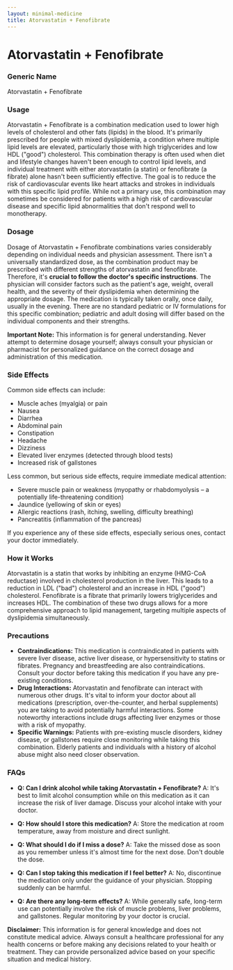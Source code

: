 ```yaml
---
layout: minimal-medicine
title: Atorvastatin + Fenofibrate
---
```


# Atorvastatin + Fenofibrate
### Generic Name
Atorvastatin + Fenofibrate

### Usage

Atorvastatin + Fenofibrate is a combination medication used to lower high levels of cholesterol and other fats (lipids) in the blood.  It's primarily prescribed for people with mixed dyslipidemia, a condition where multiple lipid levels are elevated, particularly those with high triglycerides and low HDL ("good") cholesterol.  This combination therapy is often used when diet and lifestyle changes haven't been enough to control lipid levels, and individual treatment with either atorvastatin (a statin) or fenofibrate (a fibrate) alone hasn't been sufficiently effective.  The goal is to reduce the risk of cardiovascular events like heart attacks and strokes in individuals with this specific lipid profile.  While not a primary use, this combination may sometimes be considered for patients with a high risk of cardiovascular disease and specific lipid abnormalities that don't respond well to monotherapy.

### Dosage

Dosage of Atorvastatin + Fenofibrate combinations varies considerably depending on individual needs and physician assessment.  There isn't a universally standardized dose, as the combination product may be prescribed with different strengths of atorvastatin and fenofibrate.   Therefore, it's **crucial to follow the doctor's specific instructions**.  The physician will consider factors such as the patient's age, weight, overall health, and the severity of their dyslipidemia when determining the appropriate dosage.  The medication is typically taken orally, once daily, usually in the evening.   There are no standard pediatric or IV formulations for this specific combination;  pediatric and adult dosing will differ based on the individual components and their strengths.

**Important Note:** This information is for general understanding.  Never attempt to determine dosage yourself;  always consult your physician or pharmacist for personalized guidance on the correct dosage and administration of this medication.

### Side Effects

Common side effects can include:

* Muscle aches (myalgia) or pain
* Nausea
* Diarrhea
* Abdominal pain
* Constipation
* Headache
* Dizziness
* Elevated liver enzymes (detected through blood tests)
* Increased risk of gallstones

Less common, but serious side effects, require immediate medical attention:

* Severe muscle pain or weakness (myopathy or rhabdomyolysis – a potentially life-threatening condition)
* Jaundice (yellowing of skin or eyes)
* Allergic reactions (rash, itching, swelling, difficulty breathing)
* Pancreatitis (inflammation of the pancreas)

If you experience any of these side effects, especially serious ones, contact your doctor immediately.

### How it Works

Atorvastatin is a statin that works by inhibiting an enzyme (HMG-CoA reductase) involved in cholesterol production in the liver.  This leads to a reduction in LDL ("bad") cholesterol and an increase in HDL ("good") cholesterol.  Fenofibrate is a fibrate that primarily lowers triglycerides and increases HDL.  The combination of these two drugs allows for a more comprehensive approach to lipid management, targeting multiple aspects of dyslipidemia simultaneously.

### Precautions

* **Contraindications:**  This medication is contraindicated in patients with severe liver disease, active liver disease, or hypersensitivity to statins or fibrates. Pregnancy and breastfeeding are also contraindications.  Consult your doctor before taking this medication if you have any pre-existing conditions.
* **Drug Interactions:**  Atorvastatin and fenofibrate can interact with numerous other drugs. It's vital to inform your doctor about all medications (prescription, over-the-counter, and herbal supplements) you are taking to avoid potentially harmful interactions. Some noteworthy interactions include drugs affecting liver enzymes or those with a risk of myopathy.
* **Specific Warnings:**  Patients with pre-existing muscle disorders, kidney disease, or gallstones require close monitoring while taking this combination.  Elderly patients and individuals with a history of alcohol abuse might also need closer observation.

### FAQs

* **Q: Can I drink alcohol while taking Atorvastatin + Fenofibrate?** A: It's best to limit alcohol consumption while on this medication as it can increase the risk of liver damage.  Discuss your alcohol intake with your doctor.

* **Q: How should I store this medication?** A: Store the medication at room temperature, away from moisture and direct sunlight.

* **Q: What should I do if I miss a dose?** A: Take the missed dose as soon as you remember unless it's almost time for the next dose.  Don't double the dose.

* **Q: Can I stop taking this medication if I feel better?** A:  No, discontinue the medication only under the guidance of your physician.  Stopping suddenly can be harmful.

* **Q: Are there any long-term effects?** A: While generally safe, long-term use can potentially involve the risk of muscle problems, liver problems, and gallstones.  Regular monitoring by your doctor is crucial.


**Disclaimer:** This information is for general knowledge and does not constitute medical advice.  Always consult a healthcare professional for any health concerns or before making any decisions related to your health or treatment.  They can provide personalized advice based on your specific situation and medical history.
